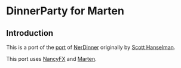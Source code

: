 # DinnerParty for Marten

## Introduction

This is a port of the [port](https://github.com/jchannon/DinnerParty) of [NerDinner](http://nerddinner.codeplex.com/) originally by [Scott Hanselman](http://www.hanselman.com/blog/).

This port uses [NancyFX](http://nancyfx.org/) and [Marten](http://github.com/jasperfx/marten).
